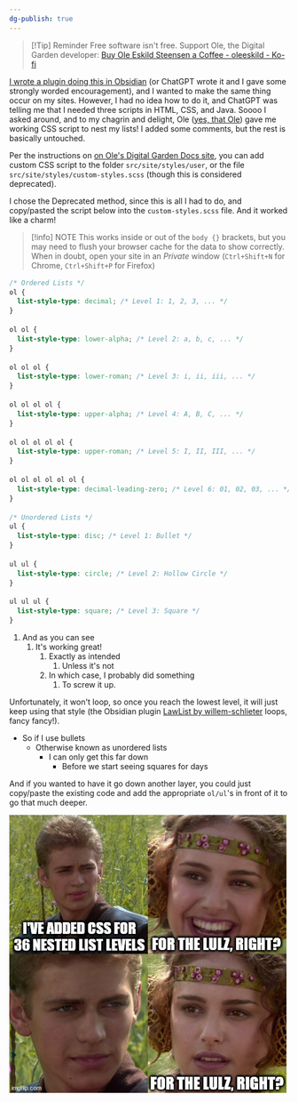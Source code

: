 ```yaml
---
dg-publish: true
---
```

> [!Tip] Reminder
> Free software isn't free. Support Ole, the Digital Garden developer: [Buy Ole Eskild Steensen a Coffee - oleeskild - Ko-fi](https://ko-fi.com/oleeskild)

[I wrote a plugin doing this in Obsidian](https://github.com/WiseGuru/obsidian-automatic-list-styles) (or ChatGPT wrote it and I gave some strongly worded encouragement), and I wanted to make the same thing occur on my sites. However, I had no idea how to do it, and ChatGPT was telling me that I needed three scripts in HTML, CSS, and Java. Soooo I asked around, and to my chagrin and delight, Ole ([yes, that Ole](https://github.com/oleeskild/digitalgarden)) gave me working CSS script to nest my lists! I added some comments, but the rest is basically untouched.

Per the instructions on [on Ole's Digital Garden Docs site](https://dg-docs.ole.dev/advanced/adding-custom-components/), you can add custom CSS script to the folder `src/site/styles/user`, or the file `src/site/styles/custom-styles.scss` (though this is considered deprecated).

I chose the Deprecated method, since this is all I had to do, and copy/pasted the script below into the `custom-styles.scss` file. And it worked like a charm!

> [!info] NOTE
> This works inside or out of the `body {}` brackets, but you may need to flush your browser cache for the data to show correctly. When in doubt, open your site in an *Private* window (`Ctrl+Shift+N` for Chrome, `Ctrl+Shift+P` for Firefox)


```CSS
/* Ordered Lists */
ol {
  list-style-type: decimal; /* Level 1: 1, 2, 3, ... */
}

ol ol {
  list-style-type: lower-alpha; /* Level 2: a, b, c, ... */
}

ol ol ol {
  list-style-type: lower-roman; /* Level 3: i, ii, iii, ... */
}

ol ol ol ol {
  list-style-type: upper-alpha; /* Level 4: A, B, C, ... */
}

ol ol ol ol ol {
  list-style-type: upper-roman; /* Level 5: I, II, III, ... */
}

ol ol ol ol ol ol {
  list-style-type: decimal-leading-zero; /* Level 6: 01, 02, 03, ... */
}

/* Unordered Lists */
ul {
  list-style-type: disc; /* Level 1: Bullet */
}

ul ul {
  list-style-type: circle; /* Level 2: Hollow Circle */
}

ul ul ul {
  list-style-type: square; /* Level 3: Square */
}
```

1. And as you can see
	1. It's working great!
		1. Exactly as intended
			1. Unless it's not
		2. In which case, I probably did something
			1. To screw it up.

Unfortunately, it won't loop, so once you reach the lowest level, it will just keep using that style (the Obsidian plugin [LawList by willem-schlieter](https://github.com/willem-schlieter/lawlist) loops, fancy fancy!).

- So if I use bullets
	- Otherwise known as unordered lists
		- I can only get this far down
			- Before we start seeing squares for days

And if you wanted to have it go down another layer, you could just copy/paste the existing code and add the appropriate `ol/ul`'s in front of it to go that much deeper.

![](../assets/images/aa005043be03026f71b0779b4474d706.jpg)